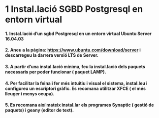 # 1 Instal.lació SGBD Postgresql en entorn virtual
#### 1. Instal.lació d’un sgbd Postgresql en un entorn virtual Ubuntu Server 16.04.03
#### 2. Aneu a la pàgina: https://www.ubuntu.com/download/server i descarregeu la darrera versió LTS de Server.
#### 3. A partir d’una instal.lació mínima, feu la instal.lació dels paquets necessaris per poder funcionar ( paquet LAMP).
#### 4. Per facilitar la feina i fer més intuitiu i visual el sistema, instal.leu i configureu un escriptori gràfic. Es recomana utilitzar XFCE ( el més lleuger i menys ocupa).
#### 5. Es recomana així mateix instal.lar els programes Synaptic ( gestió de paquets) i geany (editor de text). 
